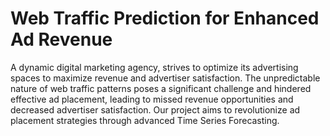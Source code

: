 # Web Traffic Prediction for Enhanced Ad Revenue
A dynamic digital marketing agency, strives to optimize its advertising spaces to maximize revenue and advertiser satisfaction. 
The unpredictable nature of web traffic patterns poses a significant challenge and hindered effective ad placement, leading to missed revenue opportunities and decreased advertiser satisfaction. Our project aims to revolutionize ad placement strategies through advanced Time Series Forecasting.
